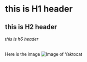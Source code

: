 # this is H1 header 
## this is H2 header
###### this is h6 header
Here is the image
![Image of Yaktocat](https://octodex.github.com/images/yaktocat.png)

